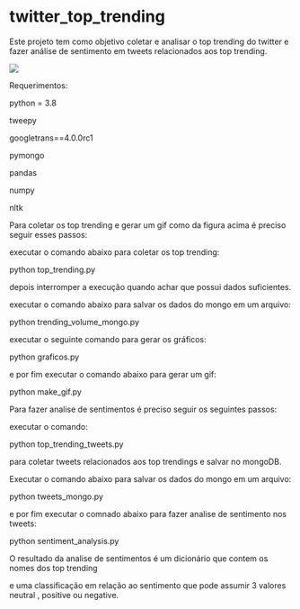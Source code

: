 # twitter_top_trending

Este projeto tem como objetivo coletar e analisar o top trending do twitter e fazer análise de sentimento em tweets relacionados aos top trending.



![](https://github.com/mateusreisuf/twitter_top_trending/blob/0023a3333a60b4eb465dcecd577a27e083f70e90/movie.gif)

Requerimentos:

python = 3.8

tweepy

googletrans==4.0.0rc1

pymongo

pandas

numpy

nltk



Para coletar os top trending e gerar um gif como da figura acima é preciso seguir esses passos:

executar o comando abaixo para coletar os top trending: 

python top_trending.py

depois interromper a execução quando achar que possui dados suficientes.

executar o comando abaixo para salvar os dados do mongo em um arquivo:

python trending_volume_mongo.py

executar o seguinte comando para gerar os gráficos:

python graficos.py

e por fim executar o comando abaixo para gerar um gif:

python make_gif.py



Para fazer analise de sentimentos é preciso seguir os seguintes passos:

executar o comando:

python top_trending_tweets.py 

para coletar tweets relacionados aos top trendings e salvar no mongoDB.

Executar  o comando abaixo para salvar os dados do mongo em um arquivo:

python tweets_mongo.py

e por fim executar o comnado abaixo para fazer analise de sentimento nos tweets:

python sentiment_analysis.py

O resultado da analise de sentimentos é um dicionário que contem os nomes dos top trending

e uma classificação em relação ao sentimento que pode assumir 3 valores neutral , positive ou negative.







